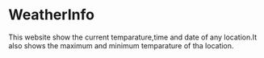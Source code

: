 # WeatherInfo
 This website show the current temparature,time and date of any location.It also shows the maximum and minimum temparature of tha location.
